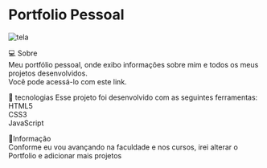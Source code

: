# Portfolio Pessoal
![tela](https://user-images.githubusercontent.com/112639333/225484012-6a81c312-6630-4f26-a5d6-9ba4fcf9254b.png)

💻 Sobre <br>
Meu portfólio pessoal, onde exibo informações sobre mim e todos os meus projetos desenvolvidos.<br>
Você pode acessá-lo com este link.

🚀 tecnologias
Esse projeto foi desenvolvido com as seguintes ferramentas:
<br>HTML5
<br>CSS3
<br>JavaScript

📝Informação <br>
Conforme eu vou avançando na faculdade e nos cursos, irei alterar o Portfolio e adicionar mais projetos
